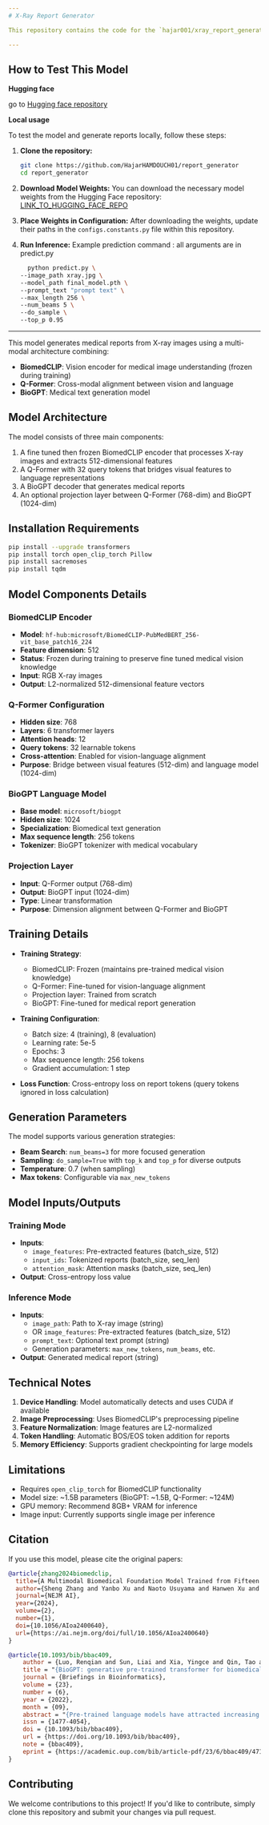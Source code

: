 ```yaml
---
# X-Ray Report Generator

This repository contains the code for the `hajar001/xray_report_generator` model in hugging face, which is designed to generate medical reports from X-ray images.

---
```


## How to Test This Model


**Hugging face**

go to [Hugging face repository](https://huggingface.co/hajar001/xray_report_generator)

**Local usage**

To test the model and generate reports locally, follow these steps:

1.  **Clone the repository:**
    ```bash
    git clone https://github.com/HajarHAMDOUCH01/report_generator
    cd report_generator 
    ```

2.  **Download Model Weights:**
    You can download the necessary model weights from the Hugging Face repository: [LINK_TO_HUGGING_FACE_REPO](https://huggingface.co/hajar001/xray_report_generator)

3.  **Place Weights in Configuration:**
    After downloading the weights, update their paths in the `configs.constants.py` file within this repository.

4.  **Run Inference:**
    Example prediction command :
    all arguments are in predict.py
    ```bash
      python predict.py \
    --image_path xray.jpg \
    --model_path final_model.pth \
    --prompt_text "prompt text" \
    --max_length 256 \
    --num_beams 5 \
    --do_sample \
    --top_p 0.95
    ```
---


This model generates medical reports from X-ray images using a multi-modal architecture combining:

- **BiomedCLIP**: Vision encoder for medical image understanding (frozen during training)
- **Q-Former**: Cross-modal alignment between vision and language
- **BioGPT**: Medical text generation model

## Model Architecture

The model consists of three main components:
1. A fine tuned then frozen BiomedCLIP encoder that processes X-ray images and extracts 512-dimensional features
2. A Q-Former with 32 query tokens that bridges visual features to language representations  
3. A BioGPT decoder that generates medical reports
4. An optional projection layer between Q-Former (768-dim) and BioGPT (1024-dim)

## Installation Requirements

```bash
pip install --upgrade transformers
pip install torch open_clip_torch Pillow
pip install sacremoses
pip install tqdm
```
## Model Components Details

### BiomedCLIP Encoder
- **Model**: `hf-hub:microsoft/BiomedCLIP-PubMedBERT_256-vit_base_patch16_224`
- **Feature dimension**: 512
- **Status**: Frozen during training to preserve fine tuned medical vision knowledge
- **Input**: RGB X-ray images
- **Output**: L2-normalized 512-dimensional feature vectors

### Q-Former Configuration
- **Hidden size**: 768
- **Layers**: 6 transformer layers
- **Attention heads**: 12
- **Query tokens**: 32 learnable tokens
- **Cross-attention**: Enabled for vision-language alignment
- **Purpose**: Bridge between visual features (512-dim) and language model (1024-dim)

### BioGPT Language Model
- **Base model**: `microsoft/biogpt`
- **Hidden size**: 1024
- **Specialization**: Biomedical text generation
- **Max sequence length**: 256 tokens
- **Tokenizer**: BioGPT tokenizer with medical vocabulary

### Projection Layer
- **Input**: Q-Former output (768-dim)
- **Output**: BioGPT input (1024-dim)
- **Type**: Linear transformation
- **Purpose**: Dimension alignment between Q-Former and BioGPT

## Training Details

- **Training Strategy**: 
  - BiomedCLIP: Frozen (maintains pre-trained medical vision knowledge)
  - Q-Former: Fine-tuned for vision-language alignment
  - Projection layer: Trained from scratch
  - BioGPT: Fine-tuned for medical report generation

- **Training Configuration**:
  - Batch size: 4 (training), 8 (evaluation)  
  - Learning rate: 5e-5
  - Epochs: 3
  - Max sequence length: 256 tokens
  - Gradient accumulation: 1 step

- **Loss Function**: Cross-entropy loss on report tokens (query tokens ignored in loss calculation)

## Generation Parameters

The model supports various generation strategies:

- **Beam Search**: `num_beams=3` for more focused generation
- **Sampling**: `do_sample=True` with `top_k` and `top_p` for diverse outputs
- **Temperature**: 0.7 (when sampling)
- **Max tokens**: Configurable via `max_new_tokens`

## Model Inputs/Outputs

### Training Mode
- **Inputs**: 
  - `image_features`: Pre-extracted features (batch_size, 512)
  - `input_ids`: Tokenized reports (batch_size, seq_len)
  - `attention_mask`: Attention masks (batch_size, seq_len)
- **Output**: Cross-entropy loss value

### Inference Mode
- **Inputs**:
  - `image_path`: Path to X-ray image (string)
  - OR `image_features`: Pre-extracted features (batch_size, 512)
  - `prompt_text`: Optional text prompt (string)
  - Generation parameters: `max_new_tokens`, `num_beams`, etc.
- **Output**: Generated medical report (string)

## Technical Notes

1. **Device Handling**: Model automatically detects and uses CUDA if available
2. **Image Preprocessing**: Uses BiomedCLIP's preprocessing pipeline
3. **Feature Normalization**: Image features are L2-normalized
4. **Token Handling**: Automatic BOS/EOS token addition for reports
5. **Memory Efficiency**: Supports gradient checkpointing for large models

## Limitations

- Requires `open_clip_torch` for BiomedCLIP functionality
- Model size: ~1.5B parameters (BioGPT: ~1.5B, Q-Former: ~124M)
- GPU memory: Recommend 8GB+ VRAM for inference
- Image input: Currently supports single image per inference

## Citation

If you use this model, please cite the original papers:

```bibtex
@article{zhang2024biomedclip,
  title={A Multimodal Biomedical Foundation Model Trained from Fifteen Million Image–Text Pairs},
  author={Sheng Zhang and Yanbo Xu and Naoto Usuyama and Hanwen Xu and Jaspreet Bagga and Robert Tinn and Sam Preston and Rajesh Rao and Mu Wei and Naveen Valluri and Cliff Wong and Andrea Tupini and Yu Wang and Matt Mazzola and Swadheen Shukla and Lars Liden and Jianfeng Gao and Angela Crabtree and Brian Piening and Carlo Bifulco and Matthew P. Lungren and Tristan Naumann and Sheng Wang and Hoifung Poon},
  journal={NEJM AI},
  year={2024},
  volume={2},
  number={1},
  doi={10.1056/AIoa2400640},
  url={https://ai.nejm.org/doi/full/10.1056/AIoa2400640}
}

@article{10.1093/bib/bbac409,
    author = {Luo, Renqian and Sun, Liai and Xia, Yingce and Qin, Tao and Zhang, Sheng and Poon, Hoifung and Liu, Tie-Yan},
    title = "{BioGPT: generative pre-trained transformer for biomedical text generation and mining}",
    journal = {Briefings in Bioinformatics},
    volume = {23},
    number = {6},
    year = {2022},
    month = {09},
    abstract = "{Pre-trained language models have attracted increasing attention in the biomedical domain, inspired by their great success in the general natural language domain. Among the two main branches of pre-trained language models in the general language domain, i.e. BERT (and its variants) and GPT (and its variants), the first one has been extensively studied in the biomedical domain, such as BioBERT and PubMedBERT. While they have achieved great success on a variety of discriminative downstream biomedical tasks, the lack of generation ability constrains their application scope. In this paper, we propose BioGPT, a domain-specific generative Transformer language model pre-trained on large-scale biomedical literature. We evaluate BioGPT on six biomedical natural language processing tasks and demonstrate that our model outperforms previous models on most tasks. Especially, we get 44.98\%, 38.42\% and 40.76\% F1 score on BC5CDR, KD-DTI and DDI end-to-end relation extraction tasks, respectively, and 78.2\% accuracy on PubMedQA, creating a new record. Our case study on text generation further demonstrates the advantage of BioGPT on biomedical literature to generate fluent descriptions for biomedical terms.}",
    issn = {1477-4054},
    doi = {10.1093/bib/bbac409},
    url = {https://doi.org/10.1093/bib/bbac409},
    note = {bbac409},
    eprint = {https://academic.oup.com/bib/article-pdf/23/6/bbac409/47144271/bbac409.pdf},
}

```

## Contributing

We welcome contributions to this project! If you'd like to contribute, simply clone this repository and submit your changes via pull request.
